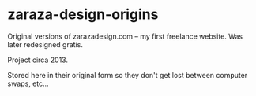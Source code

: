 # zaraza-design-origins
Original versions of zarazadesign.com – my first freelance website. Was later redesigned gratis.

Project circa 2013.

Stored here in their original form so they don't get lost between computer swaps, etc...
